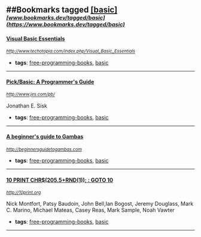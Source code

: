 ##Bookmarks tagged [[basic]](https://www.bookmarks.dev?q=[basic])
_<sup><sup>[www.bookmarks.dev/tagged/basic](https://www.bookmarks.dev/tagged/basic)</sup></sup>_
---
#### [Visual Basic Essentials](http://www.techotopia.com/index.php/Visual_Basic_Essentials)
_<sup>http://www.techotopia.com/index.php/Visual_Basic_Essentials</sup>_

* **tags**: [free-programming-books](../tagged/free-programming-books.md), [basic](../tagged/basic.md)
---
#### [Pick/Basic: A Programmer's Guide](http://www.jes.com/pb/)
_<sup>http://www.jes.com/pb/</sup>_

Jonathan E. Sisk
* **tags**: [free-programming-books](../tagged/free-programming-books.md), [basic](../tagged/basic.md)
---
#### [A beginner's guide to Gambas](http://beginnersguidetogambas.com)
_<sup>http://beginnersguidetogambas.com</sup>_

* **tags**: [free-programming-books](../tagged/free-programming-books.md), [basic](../tagged/basic.md)
---
#### [10 PRINT CHR$(205.5+RND(1)); : GOTO 10](http://10print.org)
_<sup>http://10print.org</sup>_

Nick Montfort, Patsy Baudoin, John Bell,Ian Bogost, Jeremy Douglass, Mark C. Marino, Michael Mateas, Casey Reas, Mark Sample, Noah Vawter
* **tags**: [free-programming-books](../tagged/free-programming-books.md), [basic](../tagged/basic.md)
---
